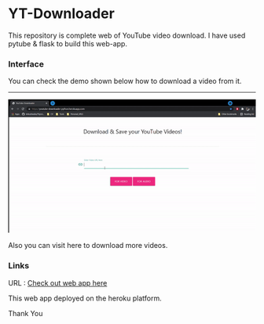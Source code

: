 # YT-Downloader

This repository is complete web of YouTube video download. I have used pytube & flask to build this web-app. 

### Interface 
You can check the demo shown below how to download a video from it.

---------------------------------------------------------------------------------------------------------------------------------------
![gif](https://github.com/senhorinfinito/YT-Downloader/blob/main/sample_video/sample_gif.gif)

Also you can visit here to download more videos.

### Links 
URL : [Check out web app here](https://youtube-downloader-python.herokuapp.com/)

This web app deployed on the heroku platform. 

Thank You 
